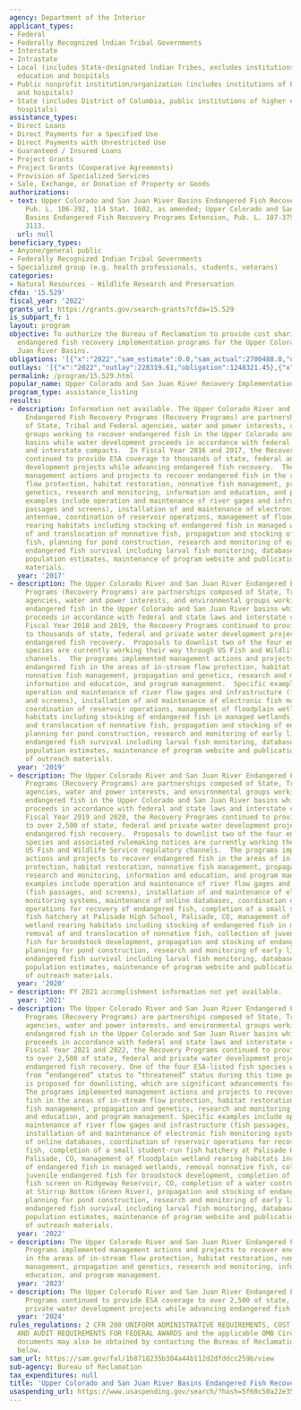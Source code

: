```yaml
---
agency: Department of the Interior
applicant_types:
- Federal
- Federally Recognized lndian Tribal Governments
- Interstate
- Intrastate
- Local (includes State-designated lndian Tribes, excludes institutions of higher
  education and hospitals
- Public nonprofit institution/organization (includes institutions of higher education
  and hospitals)
- State (includes District of Columbia, public institutions of higher education and
  hospitals)
assistance_types:
- Direct Loans
- Direct Payments for a Specified Use
- Direct Payments with Unrestricted Use
- Guaranteed / Insured Loans
- Project Grants
- Project Grants (Cooperative Agreements)
- Provision of Specialized Services
- Sale, Exchange, or Donation of Property or Goods
authorizations:
- text: Upper Colorado and San Juan River Basins Endangered Fish Recovery Programs,
    Pub. L. 106-392, 114 Stat. 1602, as amended; Upper Colorado and San Juan River
    Basins Endangered Fish Recovery Programs Extension, Pub. L. 107-375, 116 Stat.
    3113.
  url: null
beneficiary_types:
- Anyone/general public
- Federally Recognized Indian Tribal Governments
- Specialized group (e.g. health professionals, students, veterans)
categories:
- Natural Resources - Wildlife Research and Preservation
cfda: '15.529'
fiscal_year: '2022'
grants_url: https://grants.gov/search-grants?cfda=15.529
is_subpart_f: 1
layout: program
objective: To authorize the Bureau of Reclamation to provide cost sharing for the
  endangered fish recovery implementation programs for the Upper Colorado and San
  Juan River Basins.
obligations: '[{"x":"2022","sam_estimate":0.0,"sam_actual":2700488.0,"usa_spending_actual":3748864.67},{"x":"2023","sam_estimate":0.0,"sam_actual":10309022.0,"usa_spending_actual":10137067.86},{"x":"2024","sam_estimate":6200000.0,"sam_actual":0.0,"usa_spending_actual":7292428.61}]'
outlays: '[{"x":"2022","outlay":228319.61,"obligation":1248321.45},{"x":"2023","outlay":3487970.06,"obligation":9053923.06},{"x":"2024","outlay":432898.32,"obligation":4701923.79}]'
permalink: /program/15.529.html
popular_name: Upper Colorado and San Juan River Recovery Implementation Program
program_type: assistance_listing
results:
- description: Information not available. The Upper Colorado River and San Juan River
    Endangered Fish Recovery Programs (Recovery Programs) are partnerships composed
    of State, Tribal and Federal agencies, water and power interests, and environmental
    groups working to recover endangered fish in the Upper Colorado and San Juan River
    basins while water development proceeds in accordance with federal and state laws
    and interstate compacts.  In Fiscal Year 2016 and 2017, the Recovery Programs
    continued to provide ESA coverage to thousands of state, federal and private water
    development projects while advancing endangered fish recovery.  The programs implemented
    management actions and projects to recover endangered fish in the areas of in-stream
    flow protection, habitat restoration, nonnative fish management, propagation and
    genetics, research and monitoring, information and education, and program management.  Specific
    examples include operation and maintenance of river gages and infrastructure (fish
    passages and screens), installation of and maintenance of electronic fish monitoring
    antennae, coordination of reservoir operations, management of floodplain wetland
    rearing habitats including stocking of endangered fish in managed wetlands, removal
    of and translocation of nonnative fish, propagation and stocking of endangered
    fish, planning for pond construction, research and monitoring of early life history
    endangered fish survival including larval fish monitoring, database management,
    population estimates, maintenance of program website and publication of outreach
    materials.
  year: '2017'
- description: The Upper Colorado River and San Juan River Endangered Fish Recovery
    Programs (Recovery Programs) are partnerships composed of State, Tribal and Federal
    agencies, water and power interests, and environmental groups working to recover
    endangered fish in the Upper Colorado and San Juan River basins while water development
    proceeds in accordance with federal and state laws and interstate compacts.  In
    Fiscal Year 2018 and 2019, the Recovery Programs continued to provide ESA coverage
    to thousands of state, federal and private water development projects while advancing
    endangered fish recovery.  Proposals to downlist two of the four endangered fish
    species are currently working their way through US Fish and Wildlife Service regulatory
    channels.  The programs implemented management actions and projects to recover
    endangered fish in the areas of in-stream flow protection, habitat restoration,
    nonnative fish management, propagation and genetics, research and monitoring,
    information and education, and program management.  Specific examples include
    operation and maintenance of river flow gages and infrastructure (fish passages
    and screens), installation of and maintenance of electronic fish monitoring systems,
    coordination of reservoir operations, management of floodplain wetland rearing
    habitats including stocking of endangered fish in managed wetlands, removal of
    and translocation of nonnative fish, propagation and stocking of endangered fish,
    planning for pond construction, research and monitoring of early life history
    endangered fish survival including larval fish monitoring, database management,
    population estimates, maintenance of program website and publication and distribution
    of outreach materials.
  year: '2019'
- description: The Upper Colorado River and San Juan River Endangered Fish Recovery
    Programs (Recovery Programs) are partnerships composed of State, Tribal and Federal
    agencies, water and power interests, and environmental groups working to recover
    endangered fish in the Upper Colorado and San Juan River basins while water development
    proceeds in accordance with federal and state laws and interstate compacts.  In
    Fiscal Year 2019 and 2020, the Recovery Programs continued to provide ESA coverage
    to over 2,500 of state, federal and private water development projects while advancing
    endangered fish recovery.  Proposals to downlist two of the four endangered fish
    species and associated rulemaking notices are currently working their way through
    US Fish and Wildlife Service regulatory channels.  The programs implemented management
    actions and projects to recover endangered fish in the areas of in-stream flow
    protection, habitat restoration, nonnative fish management, propagation and genetics,
    research and monitoring, information and education, and program management.  Specific
    examples include operation and maintenance of river flow gages and infrastructure
    (fish passages, and screens), installation of and maintenance of electronic fish
    monitoring systems, maintenance of online databases, coordination of reservoir
    operations for recovery of endangered fish, completion of a small student-run
    fish hatchery at Palisade High School, Palisade, CO, management of floodplain
    wetland rearing habitats including stocking of endangered fish in managed wetlands,
    removal of and translocation of nonnative fish, collection of juvenile endangered
    fish for broodstock development, propagation and stocking of endangered fish,
    planning for pond construction, research and monitoring of early life history
    endangered fish survival including larval fish monitoring, database management,
    population estimates, maintenance of program website and publication and distribution
    of outreach materials.
  year: '2020'
- description: FY 2021 accomplishment information not yet available.
  year: '2021'
- description: The Upper Colorado River and San Juan River Endangered Fish Recovery
    Programs (Recovery Programs) are partnerships composed of State, Tribal and Federal
    agencies, water and power interests, and environmental groups working to recover
    endangered fish in the Upper Colorado and San Juan River basins while water development
    proceeds in accordance with federal and state laws and interstate compacts. In
    Fiscal Year 2021 and 2022, the Recovery Programs continued to provide ESA coverage
    to over 2,500 of state, federal and private water development projects while advancing
    endangered fish recovery. One of the four ESA-listed fish species was downlisted
    from “endangered” status to “threatened” status during this time period, and another
    is proposed for downlisting, which are significant advancements for these programs.
    The programs implemented management actions and projects to recover endangered
    fish in the areas of in-stream flow protection, habitat restoration, nonnative
    fish management, propagation and genetics, research and monitoring, information
    and education, and program management. Specific examples include operation and
    maintenance of river flow gages and infrastructure (fish passages, and screens),
    installation of and maintenance of electronic fish monitoring systems, maintenance
    of online databases, coordination of reservoir operations for recovery of endangered
    fish, completion of a small student-run fish hatchery at Palisade High School,
    Palisade, CO, management of floodplain wetland rearing habitats including stocking
    of endangered fish in managed wetlands, removal nonnative fish, collection of
    juvenile endangered fish for broodstock development, completion of a spillway
    fish screen on Ridgeway Reservoir, CO, completion of a water control structure
    at Stirrup Bottom (Green River), propagation and stocking of endangered fish,
    planning for pond construction, research and monitoring of early life history
    endangered fish survival including larval fish monitoring, database management,
    population estimates, maintenance of program website and publication and distribution
    of outreach materials.
  year: '2022'
- description: The Upper Colorado River and San Juan River Endangered Fish Recovery
    Programs implemented management actions and projects to recover endangered fish
    in the areas of in-stream flow protection, habitat restoration, nonnative fish
    management, propagation and genetics, research and monitoring, information and
    education, and program management.
  year: '2023'
- description: The Upper Colorado River and San Juan River Endangered Fish Recovery
    Programs continued to provide ESA coverage to over 2,500 of state, federal and
    private water development projects while advancing endangered fish recovery.
  year: '2024'
rules_regulations: 2 CFR 200 UNIFORM ADMINISTRATIVE REQUIREMENTS, COST PRINCIPLES,
  AND AUDIT REQUIREMENTS FOR FEDERAL AWARDS and the applicable OMB Circulars.  These
  documents may also be obtained by contacting the Bureau of Reclamation Office listed
  below.
sam_url: https://sam.gov/fal/1b8718235b304a44b112d2dfddcc259b/view
sub-agency: Bureau of Reclamation
tax_expenditures: null
title: 'Upper Colorado and San Juan River Basins Endangered Fish Recovery '
usaspending_url: https://www.usaspending.gov/search/?hash=5f60c50a22e35d1bc3aa1d700d2a4ae2
---
```

